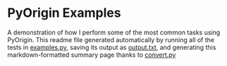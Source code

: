 # PyOrigin Examples
A demonstration of how I perform some of the most common tasks using PyOrigin. This readme file generated automatically by running all of the tests in [examples.py](examples.py), saving its output as [output.txt](output.txt), and generating this markdown-formatted summary page thanks to [convert.py](convert.py)

